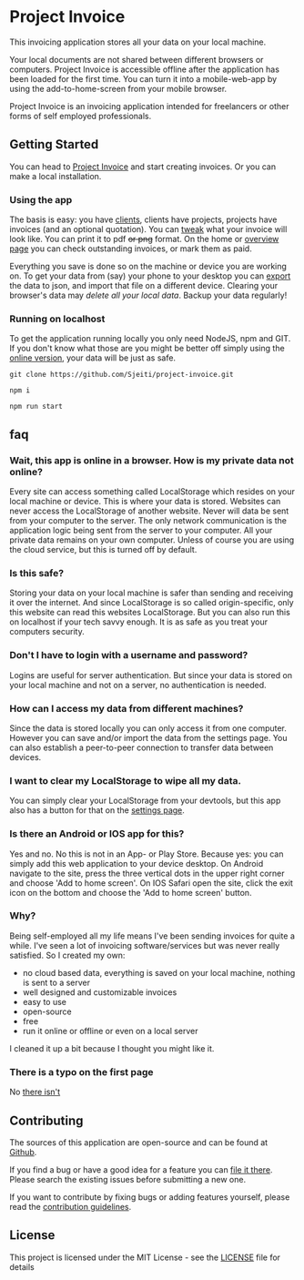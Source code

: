 Project Invoice
===============

This invoicing application stores all your data on your local machine.
 
Your local documents are not shared between different browsers or computers.
Project Invoice is accessible offline after the application has been loaded for the first time. You can turn it into a mobile-web-app by using the add-to-home-screen from your mobile browser.

Project Invoice is an invoicing application intended for freelancers or other forms of self employed professionals.


## Getting Started

You can head to [Project Invoice](https://projectinvoice.nl) and start creating invoices.
Or you can make a local installation.

### Using the app

The basis is easy: you have [clients](https://projectinvoice.nl/clients), clients have projects, projects have invoices (and an optional quotation).
You can [tweak](https://projectinvoice.nl/layout) what your invoice will look like. You can print it to pdf ~~or png~~ format.
On the home or [overview page](https://projectinvoice.nl/overview) you can check outstanding invoices, or mark them as paid.

Everything you save is done so on the machine or device you are working on. To get your data from (say) your phone to your desktop you can [export](https://projectinvoice.nl/settings) the data to json, and import that file on a different device.
Clearing your browser's data may *delete all your local data*. Backup your data regularly!

### Running on localhost

To get the application running locally you only need NodeJS, npm and GIT. If you don't know what those are you might be better off simply using the [online version](https://projectinvoice.nl), your data will be just as safe.

`git clone https://github.com/Sjeiti/project-invoice.git`

`npm i`

`npm run start`
  

## faq

### Wait, this app is online in a browser. How is my private data not online?

Every site can access something called LocalStorage which resides on your local machine or device. This is where your data is stored. Websites can never access the LocalStorage of another website. Never will data be sent from your computer to the server. The only network communication is the application logic being sent from the server to your computer. All your private data remains on your own computer.
Unless of course you are using the cloud service, but this is turned off by default.

### Is this safe?

Storing your data on your local machine is safer than sending and receiving it over the internet. And since LocalStorage is so called origin-specific, only this website can read this websites LocalStorage. But you can also run this on localhost if your tech savvy enough. It is as safe as you treat your computers security.

### Don't I have to login with a username and password?

Logins are useful for server authentication. But since your data is stored on your local machine and not on a server, no authentication is needed.

### How can I access my data from different machines?

Since the data is stored locally you can only access it from one computer. However you can save and/or import the data from the settings page. You can also establish a peer-to-peer connection to transfer data between devices.

### I want to clear my LocalStorage to wipe all my data.

You can simply clear your LocalStorage from your devtools, but this app also has a button for that on the [settings page](https://projectinvoice.nl/settings).

### Is there an Android or IOS app for this?

Yes and no. No this is not in an App- or Play Store. Because yes: you can simply add this web application to your device desktop.
On Android navigate to the site, press the three vertical dots in the upper right corner and choose 'Add to home screen'.
On IOS Safari open the site, click the exit icon on the bottom and choose the 'Add to home screen' button.

### Why?

Being self-employed all my life means I've been sending invoices for quite a while. I've seen a lot of invoicing software/services but was never really satisfied.
So I created my own:

 - no cloud based data, everything is saved on your local machine, nothing is sent to a server
 - well designed and customizable invoices
 - easy to use
 - open-source
 - free
 - run it online or offline or even on a local server

I cleaned it up a bit because I thought you might like it.

### There is a typo on the first page

No [there isn't](https://en.wikipedia.org/wiki/All_your_base_are_belong_to_us)

## Contributing

The sources of this application are open-source and can be found at [Github](https://github.com/Sjeiti/project-invoice).
    
If you find a bug or have a good idea for a feature you can [file it there](https://github.com/Sjeiti/project-invoice/issues).
Please search the existing issues before submitting a new one.

If you want to contribute by fixing bugs or adding features yourself, please read the [contribution guidelines](https://github.com/Sjeiti/project-invoice/blob/master/CONTRIBUTING.md).


## License

This project is licensed under the MIT License - see the [LICENSE](https://raw.githubusercontent.com/Sjeiti/project-invoice/master/LICENSE) file for details